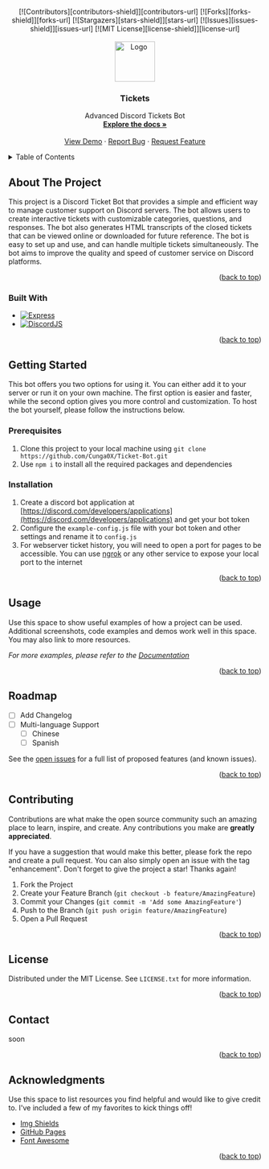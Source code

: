 <!-- Improved compatibility of back to top link: See: https://github.com/Cunga0X/Ticket-Bot/pull/73 -->

<a name="readme-top"></a>

<!--
*** Thanks for checking out the Best-README-Template. If you have a suggestion
*** that would make this better, please fork the repo and create a pull request
*** or simply open an issue with the tag "enhancement".
*** Don't forget to give the project a star!
*** Thanks again! Now go create something AMAZING! :D
-->

<!-- PROJECT SHIELDS -->
<!--
*** I'm using markdown "reference style" links for readability.
*** Reference links are enclosed in brackets [ ] instead of parentheses ( ).
*** See the bottom of this document for the declaration of the reference variables
*** for contributors-url, forks-url, etc. This is an optional, concise syntax you may use.
*** https://www.markdownguide.org/basic-syntax/#reference-style-links
-->
<div align="center">
[![Contributors][contributors-shield]][contributors-url]
[![Forks][forks-shield]][forks-url]
[![Stargazers][stars-shield]][stars-url]
[![Issues][issues-shield]][issues-url]
[![MIT License][license-shield]][license-url]
</div>

<!-- PROJECT LOGO -->
<br />
<div align="center">
  <a href="https://github.com/Cunga0X/Ticket-Bot">
    <img src="https://www.slomc.si/img/logo.png" alt="Logo" width="80" height="80">
  </a>

  <h3 align="center">Tickets</h3>

  <p align="center">
    Advanced Discord Tickets Bot
    <br />
    <a href="https://github.com/Cunga0X/Ticket-Bot"><strong>Explore the docs »</strong></a>
    <br />
    <br />
    <a href="https://github.com/Cunga0X/Ticket-Bot">View Demo</a>
    ·
    <a href="https://github.com/Cunga0X/Ticket-Bot/issues">Report Bug</a>
    ·
    <a href="https://github.com/Cunga0X/Ticket-Bot/issues">Request Feature</a>
  </p>
</div>

<!-- TABLE OF CONTENTS -->
<details>
  <summary>Table of Contents</summary>
  <ol>
    <li>
      <a href="#about-the-project">About The Project</a>
      <ul>
        <li><a href="#built-with">Built With</a></li>
      </ul>
    </li>
    <li>
      <a href="#getting-started">Getting Started</a>
      <ul>
        <li><a href="#prerequisites">Prerequisites</a></li>
        <li><a href="#installation">Installation</a></li>
      </ul>
    </li>
    <li><a href="#usage">Usage</a></li>
    <li><a href="#roadmap">Roadmap</a></li>
    <li><a href="#contributing">Contributing</a></li>
    <li><a href="#license">License</a></li>
    <li><a href="#contact">Contact</a></li>
    <li><a href="#acknowledgments">Acknowledgments</a></li>
  </ol>
</details>

<!-- ABOUT THE PROJECT -->

## About The Project

This project is a Discord Ticket Bot that provides a simple and efficient way to manage customer support on Discord servers. The bot allows users to create interactive tickets with customizable categories, questions, and responses. The bot also generates HTML transcripts of the closed tickets that can be viewed online or downloaded for future reference. The bot is easy to set up and use, and can handle multiple tickets simultaneously. The bot aims to improve the quality and speed of customer service on Discord platforms.

<p align="right">(<a href="#readme-top">back to top</a>)</p>

### Built With

- [![Express][Express.js]][Express-url]
- [![DiscordJS][Discord.js]][Discord-url]

<p align="right">(<a href="#readme-top">back to top</a>)</p>

<!-- GETTING STARTED -->

## Getting Started

This bot offers you two options for using it. You can either add it to your server or run it on your own machine. The first option is easier and faster, while the second option gives you more control and customization. To host the bot yourself, please follow the instructions below.

### Prerequisites

1. Clone this project to your local machine using `git clone https://github.com/Cunga0X/Ticket-Bot.git`
2. Use `npm i` to install all the required packages and dependencies

### Installation

1. Create a discord bot application at [https://discord.com/developers/applications](https://discord.com/developers/applications) and get your bot token
2. Configure the `example-config.js` file with your bot token and other settings and rename it to `config.js`
3. For webserver ticket history, you will need to open a port for pages to be accessible. You can use [ngrok](https://ngrok.com/) or any other service to expose your local port to the internet

<p align="right">(<a href="#readme-top">back to top</a>)</p>

<!-- USAGE EXAMPLES -->

## Usage

Use this space to show useful examples of how a project can be used. Additional screenshots, code examples and demos work well in this space. You may also link to more resources.

_For more examples, please refer to the [Documentation](https://example.com)_

<p align="right">(<a href="#readme-top">back to top</a>)</p>

<!-- ROADMAP -->

## Roadmap

- [ ] Add Changelog
- [ ] Multi-language Support
  - [ ] Chinese
  - [ ] Spanish

See the [open issues](https://github.com/Cunga0X/Ticket-Bot/issues) for a full list of proposed features (and known issues).

<p align="right">(<a href="#readme-top">back to top</a>)</p>

<!-- CONTRIBUTING -->

## Contributing

Contributions are what make the open source community such an amazing place to learn, inspire, and create. Any contributions you make are **greatly appreciated**.

If you have a suggestion that would make this better, please fork the repo and create a pull request. You can also simply open an issue with the tag "enhancement".
Don't forget to give the project a star! Thanks again!

1. Fork the Project
2. Create your Feature Branch (`git checkout -b feature/AmazingFeature`)
3. Commit your Changes (`git commit -m 'Add some AmazingFeature'`)
4. Push to the Branch (`git push origin feature/AmazingFeature`)
5. Open a Pull Request

<p align="right">(<a href="#readme-top">back to top</a>)</p>

<!-- LICENSE -->

## License

Distributed under the MIT License. See `LICENSE.txt` for more information.

<p align="right">(<a href="#readme-top">back to top</a>)</p>

<!-- CONTACT -->

## Contact

soon

<p align="right">(<a href="#readme-top">back to top</a>)</p>

<!-- ACKNOWLEDGMENTS -->

## Acknowledgments

Use this space to list resources you find helpful and would like to give credit to. I've included a few of my favorites to kick things off!

- [Img Shields](https://shields.io)
- [GitHub Pages](https://pages.github.com)
- [Font Awesome](https://fontawesome.com)

<p align="right">(<a href="#readme-top">back to top</a>)</p>

<!-- MARKDOWN LINKS & IMAGES -->
<!-- https://www.markdownguide.org/basic-syntax/#reference-style-links -->

[contributors-shield]: https://img.shields.io/github/contributors/Cunga0X/Ticket-Bot.svg?style=for-the-badge
[contributors-url]: https://github.com/Cunga0X/Ticket-Bot/graphs/contributors
[forks-shield]: https://img.shields.io/github/forks/Cunga0X/Ticket-Bot.svg?style=for-the-badge
[forks-url]: https://github.com/Cunga0X/Ticket-Bot/network/members
[stars-shield]: https://img.shields.io/github/stars/Cunga0X/Ticket-Bot.svg?style=for-the-badge
[stars-url]: https://github.com/Cunga0X/Ticket-Bot/stargazers
[issues-shield]: https://img.shields.io/github/issues/Cunga0X/Ticket-Bot.svg?style=for-the-badge
[issues-url]: https://github.com/Cunga0X/Ticket-Bot/issues
[license-shield]: https://img.shields.io/github/license/Cunga0X/Ticket-Bot.svg?style=for-the-badge
[license-url]: https://github.com/Cunga0X/Ticket-Bot/blob/master/LICENSE.txt
[product-screenshot]: images/screenshot.png
[Express.js]: https://img.shields.io/badge/express-563D7C?style=for-the-badge&logo=express&logoColor=white
[Express-url]: https://expressjs.com/
[Discord.js]: https://img.shields.io/badge/discordjs-000000?style=for-the-badge&logo=discordjs&logoColor=white
[Discord-url]: https://discord.js.org/
